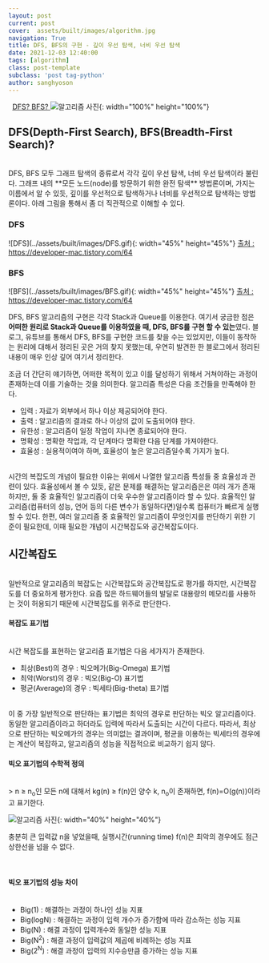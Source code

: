 ```yaml
---
layout: post
current: post
cover:  assets/built/images/algorithm.jpg
navigation: True
title: DFS, BFS의 구현 - 깊이 우선 탐색, 너비 우선 탐색
date: 2021-12-03 12:40:00
tags: [algorithm]
class: post-template
subclass: 'post tag-python'
author: sanghyoson
---
```

<i class="fa fa-search">&nbsp;</i> 
<a href='https://namu.wiki/w/DFS'> DFS? </a>
<a href='https://namu.wiki/w/BFS'> BFS? </a>
![알고리즘 사진](../assets/built/images/algorithm.jpg){: width="100%" height="100%"}

<h2>DFS(Depth-First Search), BFS(Breadth-First Search)?</h2>
<br/>
DFS, BFS 모두 그래프 탐색의 종류로서 각각 깊이 우선 탐색, 너비 우선 탐색이라 불린다. 그래프 내의 **모든 노드(node)를 방문하기 위한 완전 탐색** 방법론이며, 가지는 이름에서 알 수 있듯, 깊이를 우선적으로 탐색하거나 너비를 우선적으로 탐색하는 방법론이다. 아래 그림을 통해서 좀 더 직관적으로 이해할 수 있다.

<h3>DFS</h3>
![DFS](../assets/built/images/DFS.gif){: width="45%" height="45%"}
<a href='https://developer-mac.tistory.com/64'> 출처 : https://developer-mac.tistory.com/64 </a>

<h3>BFS</h3>
![BFS](../assets/built/images/BFS.gif){: width="45%" height="45%"}
<a href='https://developer-mac.tistory.com/64'> 출처 : https://developer-mac.tistory.com/64 </a>


DFS, BFS 알고리즘의 구현은 각각 Stack과 Queue를 이용한다. 여기서 궁금한 점은 **어떠한 원리로 Stack과 Queue를 이용하였을 때, DFS, BFS를 구현 할 수 있는**였다. 블로그, 유튜브를 통해서 DFS, BFS를 구현한 코드를 찾을 수는 있었지만, 이들이 동작하는 원리에 대해서 정리된 곳은 거의 찾지 못했는데, 우연히 발견한 한 블로그에서 정리된 내용이 매우 인상 깊어 여기서 정리한다. 



조금 더 간단히 얘기하면, 어떠한 목적이 있고 이를 달성하기 위해서 거쳐야하는 과정이 존재하는데 이를 기술하는 것을 의미한다. 알고리즘 특성은 다음 조건들을 만족해야 한다.

<ul class = 'data-contents'>
<li>입력 : 자료가 외부에서 하나 이상 제공되어야 한다.</li>
<li>출력 : 알고리즘의 결과로 하나 이상의 값이 도출되어야 한다.</li>
<li>유한성 : 알고리즘이 일정 작업이 지나면 종료되어야 한다. </li>
<li>명확성 : 명확한 작업과, 각 단계마다 명확한 다음 단계를 가져야한다. </li>
<li>효율성 : 실용적이여야 하며, 효율성이 높은 알고리즘일수록 가지가 높다. </li>
</ul>
<br/>
시간의 복잡도의 개념이 필요한 이유는 위에서 나열한 알고리즘 특성들 중 효율성과 관련이 있다. 효율성에서 볼 수 있듯, 같은 문제를 해결하는 알고리즘은은 여러 개가 존재하지만, 둘 중 효율적인 알고리즘이 더욱 우수한 알고리즘이라 할 수 있다. 효율적인 알고리즘(컴퓨터의 성능, 언어 등의 다른 변수가 동일하다면)일수록 컴퓨터가 빠르게 실행할 수 있다. 한편, 여러 알고리즘 중 효율적인 알고리즘이 무엇인지를 판단하기 위한 기준이 필요한데, 이때 필요한 개념이 시간복잡도와 공간복잡도이다.


<br/>
<h2>시간복잡도</h2>
<br/>
일반적으로 알고리즘의 복잡도는 시간복잡도와 공간복잡도로 평가를 하지만, 시간복잡도를 더 중요하게 평가한다. 요즘 많은 하드웨어들의 발달로 대용량의 메모리를 사용하는 것이 허용되기 때문에 시간복잡도를 위주로 판단한다.

<h4>복잡도 표기법</h4>
<br/>
시간 복잡도를 표현하는 알고리즘 표기법은 다음 세가지가 존재한다. 
<br/>
<ul class = 'data-contents'>
    <li>최상(Best)의 경우 : 빅오메가(Big-Omega) 표기법</li>
    <li>최악(Worst)의 경우 : 빅오(Big-O) 표기법</li>
    <li>평균(Average)의 경우 : 빅세타(Big-theta) 표기법</li>
</ul>
<br/>
이 중 가장 일반적으로 판단하는 표기법은 최악의 경우로 판단하는 빅오 알고리즘이다. 동일한 알고리즘이라고 하더라도 입력에 따라서 도출되는 시간이 다르다.
따라서, 최상으로 판단하는 빅오메가의 경우는 의미없는 결과이며, 평균을 이용하는 빅세타의 경우에는 계산이 복잡하고, 알고리즘의 성능을 직접적으로 비교하기 쉽지 않다.

<br/>
<h4>빅오 표기법의 수학적 정의</h4>
<br/>
> n ≥ n<sub>o</sub>인 모든 n에 대해서 kg(n) ≥ f(n)인 양수 k, n<sub>o</sub>이 존재하면,  f(n)=O(g(n))이라고 표기한다.

![알고리즘 사진](../assets/built/images/time_complexity_bigo.png){: width="40%" height="40%"}

충분히 큰 입력값 n을 넣었을때, 실행시간(running time) f(n)은 최악의 경우에도 점근 상한선을 넘을 수 없다.

<br/>
<h4>빅오 표기법의 성능 차이</h4>
<ul class = 'data-contents'>
<br/>
    <li>Big(1) : 해결하는 과정이 하나인 성능 지표</li>
    <li>Big(logN) : 해결하는 과정이 입력 개수가 증가함에 따라 감소하는 성능 지표</li>
    <li>Big(N) : 해결 과정이 입력개수와 동일한 성능 지표</li>
    <li>Big(N<sup>2</sup>) : 해결 과정이 입력값의 제곱에 비례하는 성능 지표</li>
    <li>Big(2<sup>N</sup>) : 해결 과정이 입력의 지수승만큼 증가하는 성능 지표</li>
</ul>
<br/>